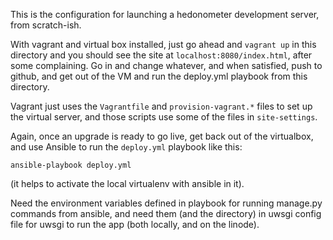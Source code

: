 This is the configuration for launching a hedonometer development server, from scratch-ish.

With vagrant and virtual box installed, just go ahead and `vagrant up` in this directory and you should see the site at `localhost:8080/index.html`, after some complaining.
Go in and change whatever, and when satisfied, push to github, and get out of the VM and run the deploy.yml playbook from this directory.

Vagrant just uses the `Vagrantfile` and `provision-vagrant.*` files to set up the virtual server, and those scripts use some of the files in `site-settings`.

Again, once an upgrade is ready to go live, get back out of the virtualbox, and use Ansible to run the `deploy.yml` playbook like this:

```ansible-playbook deploy.yml```

(it helps to activate the local virtualenv with ansible in it).





Need the environment variables defined in playbook for running manage.py commands from ansible, and need them (and the directory) in uwsgi config file for uwsgi to run the app (both locally, and on the linode).
